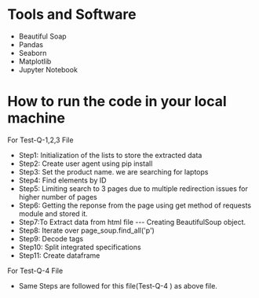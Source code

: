 # Tools and Software 
- Beautiful Soap
- Pandas
- Seaborn
- Matplotlib
- Jupyter Notebook

# How to run the code in your local machine
For Test-Q-1,2,3 File

- Step1: Initialization of the lists to store the extracted data
- Step2: Create user agent using pip install
- Step3: Set the product name. we are searching for laptops
- Step4: Find elements by ID
- Step5: Limiting search to 3 pages due to multiple redirection issues for higher number of pages
- Step6: Getting the reponse from the page using get method of requests module and stored it.
- Step7:To Extract data from html file --- Creating BeautifulSoup object.
- Step8: Iterate over page_soup.find_all('p')   
- Step9: Decode tags
- Step10: Split integrated specifications
- Step11: Create dataframe

For Test-Q-4 File
- Same Steps are followed for this file(Test-Q-4 ) as above file.

